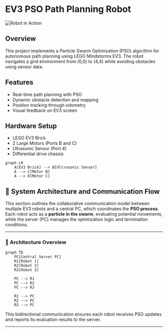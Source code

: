 # EV3 PSO Path Planning Robot

![Robot in Action](assets/demo.gif)

## Overview
This project implements a Particle Swarm Optimization (PSO) algorithm for autonomous path planning using LEGO Mindstorms EV3. The robot navigates a grid environment from (0,0) to (4,4) while avoiding obstacles using sensor data.

## Features
- Real-time path planning with PSO
- Dynamic obstacle detection and mapping
- Position tracking through odometry
- Visual feedback on EV3 screen

## Hardware Setup
- LEGO EV3 Brick
- 2 Large Motors (Ports B and C)
- Ultrasonic Sensor (Port 4)
- Differential drive chassis

```mermaid
graph LR
    A[EV3 Brick] --> B[Ultrasonic Sensor]
    A --> C[Motor B]
    A --> D[Motor C]
```
## 🧩 System Architecture and Communication Flow

This section outlines the collaborative communication model between multiple EV3 robots and a central PC, which coordinates the **PSO process**.  
Each robot acts as a **particle in the swarm**, evaluating potential movements, while the server (PC) manages the optimization logic and termination conditions.

---

### 🔗 Architecture Overview

```mermaid
graph TD
    PC[Central Server PC]
    R1[Robot 1]
    R2[Robot 2]
    R3[Robot 3]

    PC --> R1
    PC --> R2
    PC --> R3

    R1 --> PC
    R2 --> PC
    R3 --> PC
```

This bidirectional communication ensures each robot receives PSO updates and reports its evaluation results to the server.

---
